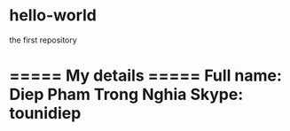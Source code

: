 # hello-world
the first repository

===== My details =====
Full name: Diep Pham Trong Nghia
Skype: tounidiep
======================
